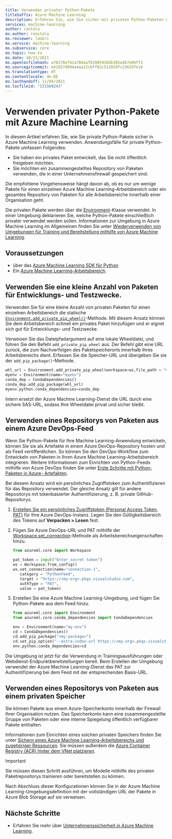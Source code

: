 ```yaml
---
title: Verwenden privater Python-Pakete
titleSuffix: Azure Machine Learning
description: Erfahren Sie, wie Sie sicher mit privaten Python-Paketen über Ihre Azure Machine Learning-Umgebungen arbeiten können.
services: machine-learning
author: rastala
ms.author: roastala
ms.reviewer: laobri
ms.service: machine-learning
ms.subservice: core
ms.topic: how-to
ms.date: 10/21/2021
ms.openlocfilehash: a70178ef42a784aaf6398593ddb385a4b7e06ff2
ms.sourcegitcommit: e41827d894a4aa12cbff62c51393dfc236297e10
ms.translationtype: HT
ms.contentlocale: de-DE
ms.lasthandoff: 11/04/2021
ms.locfileid: "131560243"
---
```

# <a name="use-private-python-packages-with-azure-machine-learning"></a>Verwenden privater Python-Pakete mit Azure Machine Learning


In diesem Artikel erfahren Sie, wie Sie private Python-Pakete sicher in Azure Machine Learning verwenden. Anwendungsfälle für private Python-Pakete umfassen Folgendes:

 * Sie haben ein privates Paket entwickelt, das Sie nicht öffentlich freigeben möchten.
 * Sie möchten ein zusammengestelltes Repository von Paketen verwenden, die in einer Unternehmensfirewall gespeichert sind.

Die empfohlene Vorgehensweise hängt davon ab, ob es nur um wenige Pakete für einen einzelnen Azure Machine Learning-Arbeitsbereich oder ein gesamtes Repository von Paketen für alle Arbeitsbereiche innerhalb einer Organisation geht.

Die privaten Pakete werden über die [Environment](/python/api/azureml-core/azureml.core.environment.environment)-Klasse verwendet. In einer Umgebung deklarieren Sie, welche Python-Pakete einschließlich privater verwendet werden sollen. Informationen zur Umgebung in Azure Machine Learning im Allgemeinen finden Sie unter [Wiederverwenden von Umgebungen für Training und Bereitstellung mithilfe von Azure Machine Learning](how-to-use-environments.md). 

## <a name="prerequisites"></a>Voraussetzungen

 * über das [Azure Machine Learning SDK für Python](/python/api/overview/azure/ml/install)
 * Ein [Azure Machine Learning-Arbeitsbereich](how-to-manage-workspace.md).

## <a name="use-small-number-of-packages-for-development-and-testing"></a>Verwenden Sie eine kleine Anzahl von Paketen für Entwicklungs- und Testzwecke.

Verwenden Sie für eine kleine Anzahl von privaten Paketen für einen einzelnen Arbeitsbereich die statische [`Environment.add_private_pip_wheel()`](/python/api/azureml-core/azureml.core.environment.environment#add-private-pip-wheel-workspace--file-path--exist-ok-false-)-Methode. Mit diesem Ansatz können Sie dem Arbeitsbereich schnell ein privates Paket hinzufügen und er eignet sich gut für Entwicklungs- und Testzwecke.

Verweisen Sie das Dateipfadargument auf eine lokale Wheeldatei, und führen Sie den Befehl ```add_private_pip_wheel``` aus. Der Befehl gibt eine URL zurück, die zum Nachverfolgen des Paketspeicherorts innerhalb Ihres Arbeitsbereichs dient. Erfassen Sie die Speicher-URL und übergeben Sie sie der `add_pip_package()`-Methode.

```python
whl_url = Environment.add_private_pip_wheel(workspace=ws,file_path = "my-custom.whl")
myenv = Environment(name="myenv")
conda_dep = CondaDependencies()
conda_dep.add_pip_package(whl_url)
myenv.python.conda_dependencies=conda_dep
```

Intern ersetzt der Azure Machine Learning-Dienst die URL durch eine sichere SAS-URL, sodass Ihre Wheeldatei privat und sicher bleibt.

## <a name="use-a-repository-of-packages-from-azure-devops-feed"></a>Verwenden eines Repositorys von Paketen aus einem Azure DevOps-Feed

Wenn Sie Python-Pakete für Ihre Machine Learning-Anwendung entwickeln, können Sie sie als Artefakte in einem Azure DevOps-Repository hosten und als Feed veröffentlichen. So können Sie den DevOps-Workflow zum Entwickeln von Paketen in Ihren Azure Machine Learning-Arbeitsbereich integrieren. Weitere Informationen zum Einrichten von Python-Feeds mithilfe von Azure DevOps finden Sie unter [Erste Schritte mit Python-Paketen in Azure- Artefakten](/azure/devops/artifacts/quickstarts/python-packages).

Bei diesem Ansatz wird ein persönliches Zugriffstoken zum Authentifizieren für das Repository verwendet. Der gleiche Ansatz gilt für andere Repositorys mit tokenbasierter Authentifizierung, z. B. private GitHub-Repositorys. 

 1. [Erstellen Sie ein persönliches Zugriffstoken (Personal Access Token, PAT)](/azure/devops/organizations/accounts/use-personal-access-tokens-to-authenticate?tabs=preview-page#create-a-pat) für Ihre Azure DevOps-Instanz. Legen Sie den Gültigkeitsbereich des Tokens auf __Verpacken > Lesen__ fest. 

 2. Fügen Sie Azure DevOps-URL und PAT mithilfe der [Workspace.set_connection](/python/api/azureml-core/azureml.core.workspace.workspace#set-connection-name--category--target--authtype--value-)-Methode als Arbeitsbereichseigenschaften hinzu.

     ```python
    from azureml.core import Workspace
    
    pat_token = input("Enter secret token")
    ws = Workspace.from_config()
    ws.set_connection(name="connection-1", 
        category = "PythonFeed",
        target = "https://<my-org>.pkgs.visualstudio.com", 
        authType = "PAT", 
        value = pat_token) 
     ```

 3. Erstellen Sie eine Azure Machine Learning-Umgebung, und fügen Sie Python-Pakete aus dem Feed hinzu.
    
    ```python
    from azureml.core import Environment
    from azureml.core.conda_dependencies import CondaDependencies
    
    env = Environment(name="my-env")
    cd = CondaDependencies()
    cd.add_pip_package("<my-package>")
    cd.set_pip_option("--extra-index-url https://<my-org>.pkgs.visualstudio.com/<my-project>/_packaging/<my-feed>/pypi/simple")
    env.python.conda_dependencies=cd
    ```

Die Umgebung ist jetzt für die Verwendung in Trainingsausführungen oder Webdienst-Endpunktbereitstellungen bereit. Beim Erstellen der Umgebung verwendet der Azure Machine Learning-Dienst das PAT zur Authentifizierung bei dem Feed mit der entsprechenden Basis-URL.

## <a name="use-a-repository-of-packages-from-private-storage"></a>Verwenden eines Repositorys von Paketen aus einem privaten Speicher

Sie können Pakete aus einem Azure-Speicherkonto innerhalb der Firewall Ihrer Organisation nutzen. Das Speicherkonto kann eine zusammengestellte Gruppe von Paketen oder eine interne Spiegelung öffentlich verfügbarer Pakete enthalten.

Informationen zum Einrichten eines solchen privaten Speichers finden Sie unter [Sichern eines Azure Machine Learning-Arbeitsbereichs und zugehöriger Ressourcen](how-to-secure-workspace-vnet.md#secure-azure-storage-accounts). Sie müssen außerdem die [Azure Container Registry (ACR) hinter dem VNet platzieren](how-to-secure-workspace-vnet.md#enable-azure-container-registry-acr).

> [!IMPORTANT]
> Sie müssen diesen Schritt ausführen, um Modelle mithilfe des privaten Paketrepositorys trainieren oder bereitstellen zu können.

Nach Abschluss dieser Konfigurationen können Sie in der Azure Machine Learning-Umgebungsdefinition mit der vollständigen URL der Pakete in Azure Blob Storage auf sie verweisen.

## <a name="next-steps"></a>Nächste Schritte

 * Erfahren Sie mehr über [Unternehmenssicherheit in Azure Machine Learning](concept-enterprise-security.md).